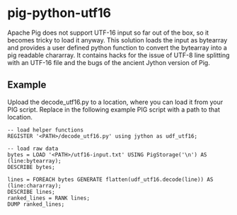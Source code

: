 # pig-python-utf16

Apache Pig does not support UTF-16 input so far out of the box, so it becomes tricky to load it anyway.
This solution loads the input as bytearray and provides a user defined python function to convert the bytearray into a pig readable chararray. It contains hacks for the issue of UTF-8 line splitting with an UTF-16 file and the bugs of the ancient Jython version of Pig.

## Example

Upload the decode_utf16.py to a location, where you can load it from your PIG script.
Replace <PATH> in the following example PIG script with a path to that location.

    -- load helper functions
    REGISTER '<PATH>/decode_utf16.py' using jython as udf_utf16;
    
    -- load raw data
    bytes = LOAD '<PATH>/utf16-input.txt' USING PigStorage('\n') AS (line:bytearray);
    DESCRIBE bytes;
    
    lines = FOREACH bytes GENERATE flatten(udf_utf16.decode(line)) AS (line:chararray);
    DESCRIBE lines;
    ranked_lines = RANK lines;
    DUMP ranked_lines;
